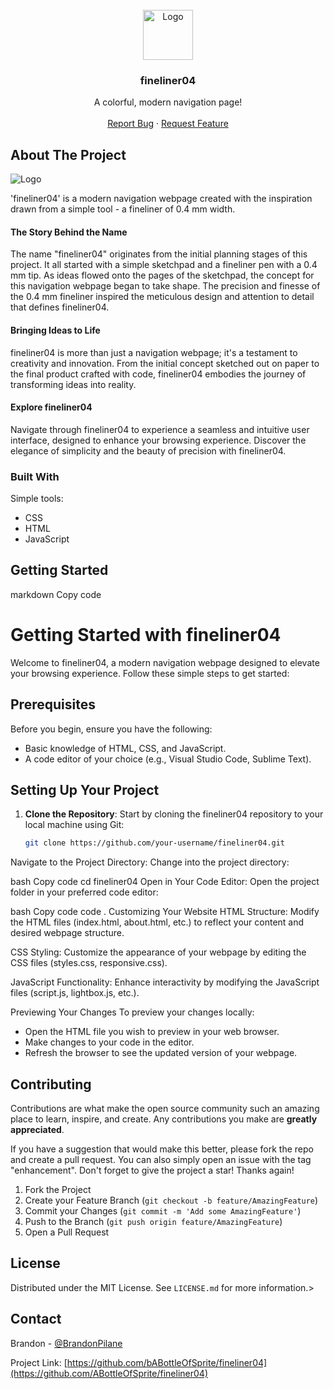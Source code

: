 <!-- PROJECT LOGO -->
<br />
<div align="center">
  <a href="https://github.com/ABottleOfSprite/fineliner04">
    <img src="images/logo.svg" alt="Logo" width="80" height="80">
  </a>

  <h3 align="center">fineliner04</h3>

  <p align="center">
    A colorful, modern navigation page!
    <br />
    <br />
    <a href="https://github.com/ABottleOfSprite/fineliner04/issues">Report Bug</a>
    ·
    <a href="https://github.com/ABottleOfSprite/fineliner04/issues">Request Feature</a>
  </p>
</div>

<!-- ABOUT THE PROJECT -->
## About The Project

<img src="images/logo.svg" alt="Logo">

'fineliner04' is a modern navigation webpage created with the inspiration drawn from a simple tool - a fineliner of 0.4 mm width. 

#### The Story Behind the Name

The name "fineliner04" originates from the initial planning stages of this project. It all started with a simple sketchpad and a fineliner pen with a 0.4 mm tip. As ideas flowed onto the pages of the sketchpad, the concept for this navigation webpage began to take shape. The precision and finesse of the 0.4 mm fineliner inspired the meticulous design and attention to detail that defines fineliner04.

#### Bringing Ideas to Life

fineliner04 is more than just a navigation webpage; it's a testament to creativity and innovation. From the initial concept sketched out on paper to the final product crafted with code, fineliner04 embodies the journey of transforming ideas into reality. 

#### Explore fineliner04

Navigate through fineliner04 to experience a seamless and intuitive user interface, designed to enhance your browsing experience. Discover the elegance of simplicity and the beauty of precision with fineliner04.




### Built With

Simple tools:

* CSS
* HTML
* JavaScript



<!-- GETTING STARTED -->
## Getting Started

markdown
Copy code
# Getting Started with fineliner04

Welcome to fineliner04, a modern navigation webpage designed to elevate your browsing experience. Follow these simple steps to get started:

## Prerequisites

Before you begin, ensure you have the following:

- Basic knowledge of HTML, CSS, and JavaScript.
- A code editor of your choice (e.g., Visual Studio Code, Sublime Text).

## Setting Up Your Project

1. **Clone the Repository**: Start by cloning the fineliner04 repository to your local machine using Git:

   ```bash
   git clone https://github.com/your-username/fineliner04.git
Navigate to the Project Directory: Change into the project directory:

bash
Copy code
cd fineliner04
Open in Your Code Editor: Open the project folder in your preferred code editor:

bash
Copy code
code .
Customizing Your Website
HTML Structure: Modify the HTML files (index.html, about.html, etc.) to reflect your content and desired webpage structure.

CSS Styling: Customize the appearance of your webpage by editing the CSS files (styles.css, responsive.css).

JavaScript Functionality: Enhance interactivity by modifying the JavaScript files (script.js, lightbox.js, etc.).

Previewing Your Changes
To preview your changes locally:

- Open the HTML file you wish to preview in your web browser.
- Make changes to your code in the editor.
- Refresh the browser to see the updated version of your webpage.



<!-- CONTRIBUTING -->
## Contributing

Contributions are what make the open source community such an amazing place to learn, inspire, and create. Any contributions you make are **greatly appreciated**.

If you have a suggestion that would make this better, please fork the repo and create a pull request. You can also simply open an issue with the tag "enhancement".
Don't forget to give the project a star! Thanks again!

1. Fork the Project
2. Create your Feature Branch (`git checkout -b feature/AmazingFeature`)
3. Commit your Changes (`git commit -m 'Add some AmazingFeature'`)
4. Push to the Branch (`git push origin feature/AmazingFeature`)
5. Open a Pull Request



<!-- LICENSE -->
## License

Distributed under the MIT License. See `LICENSE.md` for more information.>



<!-- CONTACT -->
## Contact

Brandon - [@BrandonPilane](https://twitter.com/brandonpilane)

Project Link: [https://github.com/bABottleOfSprite/fineliner04](https://github.com/ABottleOfSprite/fineliner04)
